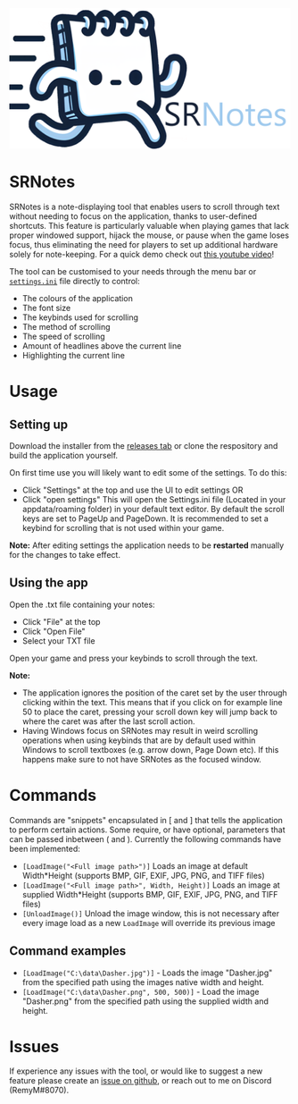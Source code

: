 ![SRNotes logo](https://github.com/RemyRM/SRNotes/blob/main/SRNotes/Resources/SRNotesBanner1280x640.png)

# SRNotes
SRNotes is a note-displaying tool that enables users to scroll through text without needing to focus on the application, thanks to user-defined shortcuts. This feature is particularly valuable when playing games that lack proper windowed support, hijack the mouse, or pause when the game loses focus, thus eliminating the need for players to set up additional hardware solely for note-keeping.
For a quick demo check out [this youtube video](https://www.youtube.com/watch?v=TytWDZS--gE)!

The tool can be customised to your needs through the menu bar or [`settings.ini`](https://github.com/RemyRM/SRNotes/blob/main/SRNotes/Resources/Settings.ini) file directly to control:
- The colours of the application
- The font size
- The keybinds used for scrolling
- The method of scrolling
- The speed of scrolling
- Amount of headlines above the current line
- Highlighting the current line

# Usage
## Setting up
Download the installer from the [releases tab](https://github.com/RemyRM/SRNotes/releases) or clone the respository and build the application yourself.

On first time use you will likely want to edit some of the settings. To do this:
- Click "Settings" at the top and use the UI to edit settings
OR
- Click "open settings"
This will open the Settings.ini file (Located in your appdata/roaming folder) in your default text editor.
By default the scroll keys are set to PageUp and PageDown. It is recommended to set a keybind for scrolling that is not used within your game.

**Note:** After editing settings the application needs to be **restarted** manually for the changes to take effect.

## Using the app
Open the .txt file containing your notes:
- Click "File" at the top
- Click "Open File"
- Select your TXT file

Open your game and press your keybinds to scroll through the text.

**Note:**
- The application ignores the position of the caret set by the user through clicking within the text. This means that if you click on for example line 50 to place the caret, pressing your scroll down key will jump back to where the caret was after the last scroll action.
- Having Windows focus on SRNotes may result in weird scrolling operations when using keybinds that are by default used within Windows to scroll textboxes (e.g. arrow down, Page Down etc). If this happens make sure to not have SRNotes as the focused window.


# Commands
Commands are "snippets" encapsulated in [ and ] that tells the application to perform certain actions. Some require, or have optional, parameters that can be passed inbetween ( and ).
Currently the following commands have been implemented:
- `[LoadImage("<Full image path>")]` Loads an image at default Width*Height (supports BMP, GIF, EXIF, JPG, PNG, and TIFF files)
- `[LoadImage("<Full image path>", Width, Height)]` Loads an image at supplied Width*Height (supports BMP, GIF, EXIF, JPG, PNG, and TIFF files)
- `[UnloadImage()]` Unload the image window, this is not necessary after every image load as a new `LoadImage` will override its previous image

## Command examples
- `[LoadImage("C:\data\Dasher.jpg")]` - Loads the image "Dasher.jpg" from the specified path using the images native width and height.
- `[LoadImage("C:\data\Dasher.png", 500, 500)]` - Load the image "Dasher.png" from the specified path using the supplied width and height.

# Issues
If experience any issues with the tool, or would like to suggest a new feature please create an [issue on github](https://github.com/RemyRM/SRNotes/issues), or reach out to me on Discord (RemyM#8070).
